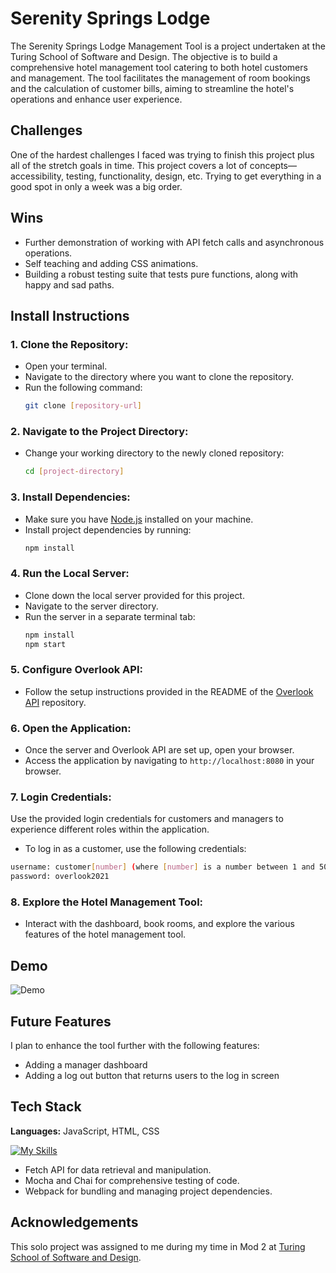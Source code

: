 # Serenity Springs Lodge

The Serenity Springs Lodge Management Tool is a project undertaken at the Turing School of Software and Design. The objective is to build a comprehensive hotel management tool catering to both hotel customers and management. The tool facilitates the management of room bookings and the calculation of customer bills, aiming to streamline the hotel's operations and enhance user experience.

## Challenges

One of the hardest challenges I faced was trying to finish this project plus all of the stretch goals in time. This project covers a lot of concepts—accessibility, testing, functionality, design, etc. Trying to get everything in a good spot in only a week was a big order.

## Wins
- Further demonstration of working with API fetch calls and asynchronous operations.
- Self teaching and adding CSS animations. 
- Building a robust testing suite that tests pure functions, along with happy and sad paths.


## Install Instructions

### 1. Clone the Repository:
   - Open your terminal.
   - Navigate to the directory where you want to clone the repository.
   - Run the following command:
     ```bash
     git clone [repository-url]
     ```

### 2. Navigate to the Project Directory:
   - Change your working directory to the newly cloned repository:
     ```bash
     cd [project-directory]
     ```

### 3. Install Dependencies:
   - Make sure you have [Node.js](https://nodejs.org/) installed on your machine.
   - Install project dependencies by running:
     ```bash
     npm install
     ```

### 4. Run the Local Server:
   - Clone down the local server provided for this project.
   - Navigate to the server directory.
   - Run the server in a separate terminal tab:
     ```bash
     npm install
     npm start
     ```

### 5. Configure Overlook API:
   - Follow the setup instructions provided in the README of the [Overlook API](https://github.com/turingschool-examples/overlook-api) repository.

### 6. Open the Application:
   - Once the server and Overlook API are set up, open your browser.
   - Access the application by navigating to `http://localhost:8080` in your browser.

### 7. Login Credentials:
Use the provided login credentials for customers and managers to experience different roles within the application.
   - To log in as a customer, use the following credentials:
   ```bash
   username: customer[number] (where [number] is a number between 1 and 50)
   password: overlook2021
   ```

### 8. Explore the Hotel Management Tool:
   - Interact with the dashboard, book rooms, and explore the various features of the hotel management tool.


## Demo

![Demo](https://media.giphy.com/media/v1.Y2lkPTc5MGI3NjExa3R4a2s2cW04ZGMzYTljb2g4N2RhMTdjajQ0azd0YjVsZnAyM3hhbCZlcD12MV9pbnRlcm5hbF9naWZfYnlfaWQmY3Q9Zw/iRkPKOnTFQH2T5auSS/source.gif)



## Future Features

I plan to enhance the tool further with the following features:

- Adding a manager dashboard
- Adding a log out button that returns users to the log in screen


## Tech Stack

**Languages:** JavaScript, HTML, CSS

[![My Skills](https://skills.thijs.gg/icons?i=js,html,css)]()

- Fetch API for data retrieval and manipulation.
- Mocha and Chai for comprehensive testing of code.
- Webpack for bundling and managing project dependencies.

## Acknowledgements

This solo project was assigned to me during my time in Mod 2 at [Turing School of Software and Design](https://www.turing.edu).
